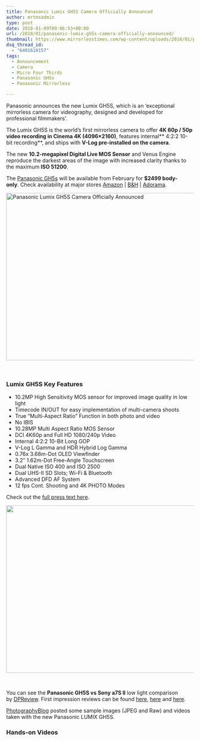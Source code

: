 ```yaml
---
title: Panasonic Lumix GH5S Camera Officially Announced
author: mrtmsadmin
type: post
date: 2018-01-09T09:06:53+00:00
url: /2018/01/panasonic-lumix-gh5s-camera-officially-announced/
thumbnail: https://www.mirrorlesstimes.com/wp-content/uploads/2018/01/panasonic-gh5s-1.jpg
dsq_thread_id:
  - "6401610157"
tags:
  - Announcement
  - Camera
  - Micro Four Thirds
  - Panasonic GH5s
  - Panasonic Mirrorless

---
```

Panasonic announces the new Lumix GH5S, which is an &#8216;exceptional mirrorless camera for videography, designed and developed for professional filmmakers&#8217;.

The Lumix GH5S is the world’s first mirrorless camera to offer **4K 60p / 50p video recording in Cinema 4K (4096×2160)**, features internal** 4:2:2 10-bit recording**, and ships with **V-Log pre-installed on the camera**.

The new **10.2-megapixel Digital Live MOS Sensor** and Venus Engine reproduce the darkest areas of the image with increased clarity thanks to the maximum **ISO 51200**.

The <a href="https://www.mirrorlesstimes.com/tag/panasonic-gh5s/" target="_blank" rel="noopener">Panasonic GH5s</a> will be available from February for **$2499 body-only**. Check availability at major stores <a href="https://aax-us-east.amazon-adsystem.com/x/c/QoFQLy1BjxpOOOC3JrhzBWUAAAFg11PduQEAAAFKAbVFvp4/https://assoc-redirect.amazon.com/g/r/https://www.amazon.com/Panasonic-DC-GH5S-Mirrorless-Sensitivity-Multi-Aspect/dp/B078J119BC/ref=as_at?creativeASIN=B078J119BC&linkCode=w61&imprToken=ifHjXilgh.O7rcHRg.WuiQ&slotNum=0&tag=daicamnew-20" target="_blank" rel="noopener" data-amzn-asin="B078J119BC">Amazon</a> | <a href="https://www.bhphotovideo.com/c/product/1382031-REG/panasonic_lumix_dc_gh5s_mirrorless_micro.html/BI/20175/KBID/14249" target="_blank" rel="noopener">B&H</a> | <a href="https://www.adorama.com/ipcdcgh5s.html?kbid=68292" target="_blank" rel="noopener">Adorama</a>.<!--more-->

[<img class="aligncenter wp-image-1604 size-full" title="Panasonic Lumix GH5S Camera Officially Announced" src="https://i0.wp.com/www.mirrorlesstimes.com/wp-content/uploads/2018/01/panasonic-gh5s-grip.jpg?resize=600%2C450&#038;ssl=1" alt="Panasonic Lumix GH5S Camera Officially Announced" width="600" height="450" srcset="https://i0.wp.com/www.mirrorlesstimes.com/wp-content/uploads/2018/01/panasonic-gh5s-grip.jpg?w=1200&ssl=1 1200w, https://i0.wp.com/www.mirrorlesstimes.com/wp-content/uploads/2018/01/panasonic-gh5s-grip.jpg?resize=400%2C300&ssl=1 400w, https://i0.wp.com/www.mirrorlesstimes.com/wp-content/uploads/2018/01/panasonic-gh5s-grip.jpg?resize=768%2C576&ssl=1 768w, https://i0.wp.com/www.mirrorlesstimes.com/wp-content/uploads/2018/01/panasonic-gh5s-grip.jpg?resize=970%2C728&ssl=1 970w" sizes="(max-width: 600px) 100vw, 600px" data-recalc-dims="1" />][1]

&nbsp;

### Lumix GH5S Key Features

  * 10.2MP High Sensitivity MOS sensor for improved image quality in low light
  * Timecode IN/OUT for easy implementation of multi-camera shoots
  * True &#8220;Multi-Aspect Ratio&#8221; Function in both photo and video
  * No IBIS
  * 10.28MP Multi Aspect Ratio MOS Sensor
  * DCI 4K60p and Full HD 1080/240p Video
  * Internal 4:2:2 10-Bit Long GOP
  * V-Log L Gamma and HDR Hybrid Log Gamma
  * 0.76x 3.68m-Dot OLED Viewfinder
  * 3.2″ 1.62m-Dot Free-Angle Touchscreen
  * Dual Native ISO 400 and ISO 2500
  * Dual UHS-II SD Slots; Wi-Fi & Bluetooth
  * Advanced DFD AF System
  * 12 fps Cont. Shooting and 4K PHOTO Modes

Check out the [full press text here][2].

[<img class="aligncenter size-full wp-image-1606" src="https://i2.wp.com/www.mirrorlesstimes.com/wp-content/uploads/2018/01/panasonic-gh5s-top.jpg?resize=600%2C450&#038;ssl=1" alt="" width="600" height="450" srcset="https://i2.wp.com/www.mirrorlesstimes.com/wp-content/uploads/2018/01/panasonic-gh5s-top.jpg?w=1200&ssl=1 1200w, https://i2.wp.com/www.mirrorlesstimes.com/wp-content/uploads/2018/01/panasonic-gh5s-top.jpg?resize=400%2C300&ssl=1 400w, https://i2.wp.com/www.mirrorlesstimes.com/wp-content/uploads/2018/01/panasonic-gh5s-top.jpg?resize=768%2C576&ssl=1 768w, https://i2.wp.com/www.mirrorlesstimes.com/wp-content/uploads/2018/01/panasonic-gh5s-top.jpg?resize=970%2C728&ssl=1 970w" sizes="(max-width: 600px) 100vw, 600px" data-recalc-dims="1" />][3]

&nbsp;

You can see the **Panasonic GH5S vs Sony a7S II** low light comparison by <a href="https://www.youtube.com/watch?v=q4-yE4ytw5k" target="_blank" rel="follow external noopener noreferrer" data-wpel-link="external">DPReview</a>. First impression reviews can be found <a href="http://www.photographyblog.com/reviews/panasonic_lumix_gh5s_review/first_impressions" target="_blank" rel="noopener">here</a>, <a href="https://www.dpreview.com/reviews/panasonic-lumix-dc-gh5s-first-impressions-review" target="_blank" rel="noopener">here</a> and <a href="http://www.imaging-resource.com/PRODS/panasonic-gh5s/panasonic-gh5sA.HTM" target="_blank" rel="noopener">here</a>.

<a href="http://www.photographyblog.com/reviews/panasonic_lumix_gh5s_review/preview_images" target="_blank" rel="noopener">PhotographyBlog</a> posted some sample images (JPEG and Raw) and videos taken with the new Panasonic LUMIX GH5S.

### Hands-on Videos

 [1]: https://i0.wp.com/www.mirrorlesstimes.com/wp-content/uploads/2018/01/panasonic-gh5s-grip.jpg?ssl=1
 [2]: https://www.dailycameranews.com/2018/01/full-panasonic-gh5s-specs-leaked-price-2499/
 [3]: https://i2.wp.com/www.mirrorlesstimes.com/wp-content/uploads/2018/01/panasonic-gh5s-top.jpg?ssl=1